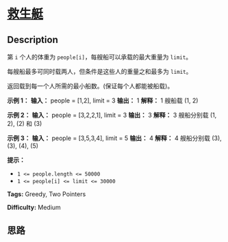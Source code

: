 # [救生艇][title]

## Description

第 `i` 个人的体重为 `people[i]`，每艘船可以承载的最大重量为 `limit`。

每艘船最多可同时载两人，但条件是这些人的重量之和最多为 `limit`。

返回载到每一个人所需的最小船数。(保证每个人都能被船载)。



**示例 1：**
            **输入：** people = [1,2], limit = 3    **输出：** 1    **解释：** 1 艘船载 (1, 2)    

**示例 2：**
            **输入：** people = [3,2,2,1], limit = 3    **输出：** 3    **解释：** 3 艘船分别载 (1, 2), (2) 和 (3)    

**示例 3：**
            **输入：** people = [3,5,3,4], limit = 5    **输出：** 4    **解释：** 4 艘船分别载 (3), (3), (4), (5)

**提示：**

  * `1 <= people.length <= 50000`
  * `1 <= people[i] <= limit <= 30000`


**Tags:** Greedy, Two Pointers

**Difficulty:** Medium

## 思路

[title]: https://leetcode-cn.com/problems/boats-to-save-people
